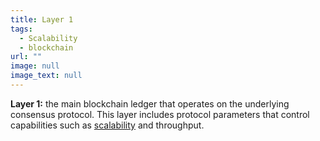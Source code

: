 ```yaml
---
title: Layer 1
tags:
  - Scalability
  - blockchain
url: ""
image: null
image_text: null
---
```


**Layer 1:** the main blockchain ledger that operates on the underlying consensus protocol. This layer includes protocol parameters that control capabilities such as [scalability](https://www.essentialcardano.io/glossary/scalability) and throughput.
